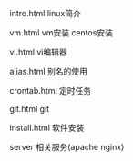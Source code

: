intro.html   linux简介

vm.html      vm安装 centos安装

vi.html      vi编辑器

alias.html   别名的使用

crontab.html 定时任务

git.html     git

install.html 软件安装

server       相关服务(apache nginx)